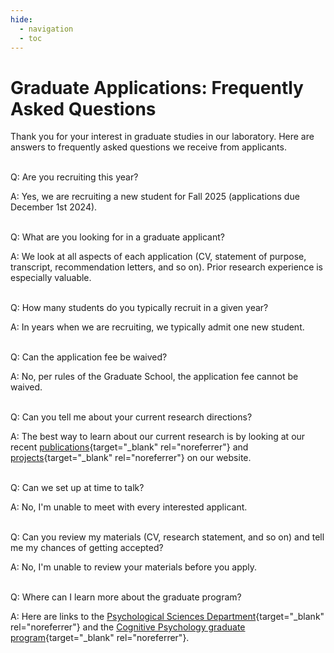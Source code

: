 ```yaml
---
hide:
  - navigation
  - toc
---
```


# Graduate Applications: Frequently Asked Questions

Thank you for your interest in graduate studies in our laboratory. Here are answers to frequently asked questions we receive from applicants.
<br><br>

Q: Are you recruiting this year?

A: Yes, we are recruiting a new student for Fall 2025 (applications due December 1st 2024).
<br><br>

Q: What are you looking for in a graduate applicant?

A: We look at all aspects of each application (CV, statement of purpose, transcript, recommendation letters, and so on). Prior research experience is especially valuable.
<br><br>

Q: How many students do you typically recruit in a given year?

A: In years when we are recruiting, we typically admit one new student.
<br><br>

Q: Can the application fee be waived?

A: No, per rules of the Graduate School, the application fee cannot be waived.
<br><br>

Q: Can you tell me about your current research directions?

A: The best way to learn about our current research is by looking at our recent [publications](../publications.md){target="\_blank" rel="noreferrer"} and [projects](../projects.md){target="\_blank" rel="noreferrer"} on our website.
<br><br>

Q: Can we set up at time to talk?

A: No, I'm unable to meet with every interested applicant.
<br><br>

Q: Can you review my materials (CV, research statement, and so on) and tell me my chances of getting accepted?

A: No, I'm unable to review your materials before you apply.
<br><br>

Q: Where can I learn more about the graduate program?

A: Here are links to the [Psychological Sciences Department](https://hhs.purdue.edu/psy/){target="\_blank" rel="noreferrer"} and the [Cognitive Psychology graduate program](https://www.purdue.edu/hhs/psy/graduate/graduate_training_areas/cognitive_psychology/index.html){target="\_blank" rel="noreferrer"}.
<br><br>
